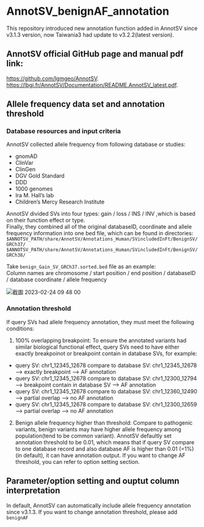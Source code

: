 # AnnotSV_benignAF_annotation
This repository introduced new annotation function added in AnnotSV since v3.1.3 version, now Taiwania3 had update to v3.2.2(latest version).

## AnnotSV official GitHub page and manual pdf link:
https://github.com/lgmgeo/AnnotSV.    
https://lbgi.fr/AnnotSV/Documentation/README.AnnotSV_latest.pdf.   

## Allele frequency data set and annotation threshold
### Database resources and input criteria
AnnotSV collected allele frequency from following database or studies:
* gnomAD
* ClinVar
* ClinGen
* DGV Gold Standard
* DDD
* 1000 genomes
* Ira M. Hall’s lab
* Children’s Mercy Research Institute 

AnnotSV divided SVs into four types: gain / loss / INS / INV ,which is based on their function effect or type.   
Finally, they combined all of the original databaseID, coordinate and allele frequency information into one bed file, which can be found in directories:      
```$ANNOTSV_PATH/share/AnnotSV/Annotations_Human/SVincludedInFt/BenignSV/GRCh37/```
```$ANNOTSV_PATH/share/AnnotSV/Annotations_Human/SVincludedInFt/BenignSV/GRCh38/```

Take ```benign_Gain_SV_GRCh37.sorted.bed``` file as an example:    
Column names are chromosome / start position / end position / databaseID / database coordinate / allele frequency

![截圖 2023-02-24 09 48 00](https://user-images.githubusercontent.com/87052008/221072049-76f86332-d0fc-44d1-a334-79eafe81184a.png)

### Annotation threshold
If query SVs had allele frequency annotation, they must meet the following conditions:
1. 100% overlapping breakpoint: To ensure the annotated variants had similar biological functional effect, query SVs need to have either exactly breakpoinot or breakpoint contain in database SVs, for example:      
* query SV: chr1_12345_12678 compare to database SV: chr1_12345_12678 --> exactly breakpoint --> AF annotation 
* query SV: chr1_12345_12678 compare to database SV: chr1_12300_12794 --> breakpoint contain in database SV --> AF annotation
* query SV: chr1_12345_12678 compare to database SV: chr1_12360_12490 --> partial overlap --> no AF annotation
* query SV: chr1_12345_12678 compare to database SV: chr1_12300_12659 --> partial overlap --> no AF annotation 

2. Benign allele frequency higher than threshold: Compare to pathogenic variants, benign variants may have higher allele frequency among population(tend to be common variant). AnnotSV defaultly set annotation threshold to be 0.01, which means that if query SV compare to one database record and also database AF is higher than 0.01 (=1%)(in default), it can have annotation output. If you want to change AF threshold, you can refer to option setting section. 

## Parameter/option setting and ouptut column interpretation
In default, AnnotSV can automatically include allele frequency annotation since v3.1.3. If you want to change annotation threshold, please add ```benignAF``` 
